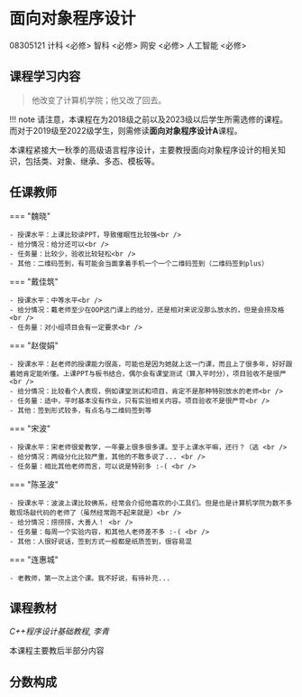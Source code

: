 # 面向对象程序设计
<div class="badges">
<span class="badge course-id-badge"> 08305121 </span>
<span class="badge compulsory-badge"> 计科 <必修></span>
<span class="badge compulsory-badge"> 智科 <必修></span>
<span class="badge compulsory-badge"> 网安 <必修></span>
<span class="badge compulsory-badge"> 人工智能 <必修></span>
</div>


## 课程学习内容

> 他改变了计算机学院；他又改了回去。

!!! note
    请注意，本课程在为2018级之前以及2023级以后学生所需选修的课程。而对于2019级至2022级学生，则需修读**面向对象程序设计A**课程。

本课程紧接大一秋季的高级语言程序设计，主要教授面向对象程序设计的相关知识，包括类、对象、继承、多态、模板等。


## 任课教师

=== "魏晓"

    - 授课水平：上课比较读PPT，导致催眠性比较强<br />
    - 给分情况：给分还可以<br />
    - 任务量：比较少，验收比较轻松<br />
    - 其他：二维码签到，有可能会当面拿着手机一个一个二维码签到（二维码签到plus）

=== "戴佳筑"

    - 授课水平：中等水平<br />
    - 给分情况：戴老师至少在OOP这门课上的给分，还是相对来说没那么放水的，但是会捞及格<br />
    - 任务量：对小组项目会有一定要求<br />

=== "赵俊娟"

    - 授课水平：赵老师的授课能力很高，可能也是因为她就上这一门课，而且上了很多年，好好跟着她肯定能听懂。上课PPT与板书结合，偶尔会有课堂测试（算入平时分），项目验收不是很严<br />
    - 给分情况：比较看个人表现，例如课堂测试和项目，肯定不是那种特别放水的老师<br />
    - 任务量：适中，平时基本没有作业，只有实验相关内容。项目验收不是很严苛<br />
    - 其他：签到形式较多，有点名与二维码签到等

=== "宋波"

    - 授课水平：宋老师很爱教学，一年要上很多很多课。至于上课水平嘛，还行？（逃 <br />
    - 给分情况：两级分化比较严重，其他的不敢多说了... <br />
    - 任务量：相比其他老师而言，可以说是特别多 :-( <br />

=== "陈圣波"

    - 授课水平：波波上课比较佛系，经常会介绍他喜欢的小工具们。但是也是计算机学院为数不多敢现场敲代码的老师了（虽然经常跑不起来就是）<br />
    - 给分情况：捞捞捞，大善人！ <br />
    - 任务量：每周一个实验内容，和其他人老师差不多 :-( <br />
    - 其他：人很好说话，签到方式一般都是纸质签到，很容易混

=== "连惠城"

    - 老教师，第一次上这个课。我不好说，有待补充...

## 课程教材

*C++程序设计基础教程, 李青*

本课程主要教后半部分内容

## 分数构成

<!-- === "<教师1>" 

    <分数构成，可具体介绍各部分，如作业情况、实验内容及形式、考试范围及形式等>

!!! note
    同上，如果各教学班分数构成一致则可以直接写文本，否则建议同上形式。 -->

<!-- ## <其他可选项目>

包括 推荐书单、参考笔记、其他资源、课程学习建议、个人评论、后续课程 等，每一个占一个二级标题（`##`）

可以将其他文件类型的资料（尽量不要太大）上传到同一目录中，然后在页面里添加指向资料的链接（`[文字](相对路径)`）

!!! note
    可以参考其他已经基本完成的页面的 markdown 源码 -->